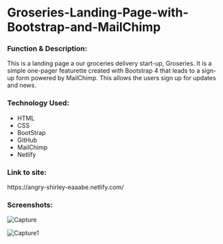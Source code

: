 # Groseries-Landing-Page-with-Bootstrap-and-MailChimp

<h3>Function & Description:</h3>
This is a landing page a our groceries delivery start-up, Groseries. It is a simple one-pager featurette created with Bootstrap 4 that leads to a sign-up form powered by MailChimp. This allows the users sign up for updates and news. 

<h3>Technology Used:</h3>

- HTML
- CSS
- BootStrap
- GitHub 
- MailChimp
- Netlify

<h3>Link to site:</h3>
https://angry-shirley-eaaabe.netlify.com/

<h3>Screenshots:</h3>

![Capture](https://user-images.githubusercontent.com/40691059/77822789-2f891480-70f6-11ea-9d8f-759e4fbb26d2.PNG)

![Capture1](https://user-images.githubusercontent.com/40691059/77822836-8e4e8e00-70f6-11ea-98b2-8e88d8245c44.PNG)
